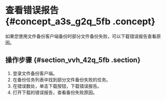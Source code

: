 # 查看错误报告 {#concept_a3s_g2q_5fb .concept}

如果您使用文件备份客户端备份时部分文件备份失败，可以下载错误报告查看原因。

## 操作步骤 {#section_vvh_42q_5fb .section}

1.  登录文件备份客户端。
2.  在备份任务列表中找到部分文件备份失败的任务。
3.  在错误数处，单击下载按钮，下载错误报告。
4.  打开下载的错误报告，查看备份失败原因。

